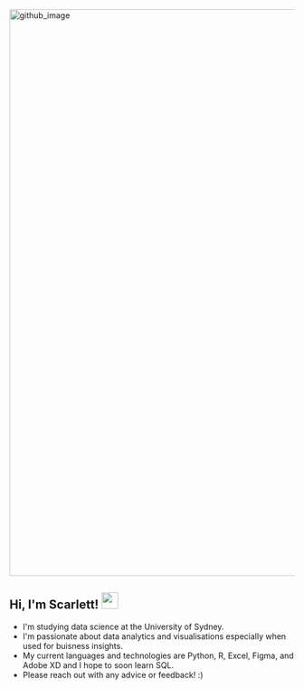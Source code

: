 
<img width="1000" alt="github_image" src="https://user-images.githubusercontent.com/90227302/144730757-dd505b6e-36cd-4642-969a-ca765ccf4a0a.png">

## Hi, I'm Scarlett! <img src="https://github.com/TheDudeThatCode/TheDudeThatCode/blob/master/Assets/Hi.gif" width="29px">

- I'm studying data science at the University of Sydney.
- I'm passionate about data analytics and visualisations especially when used for buisness insights.
- My current languages and technologies are Python, R, Excel, Figma, and Adobe XD and I hope to soon learn SQL.
- Please reach out with any advice or feedback! :)
